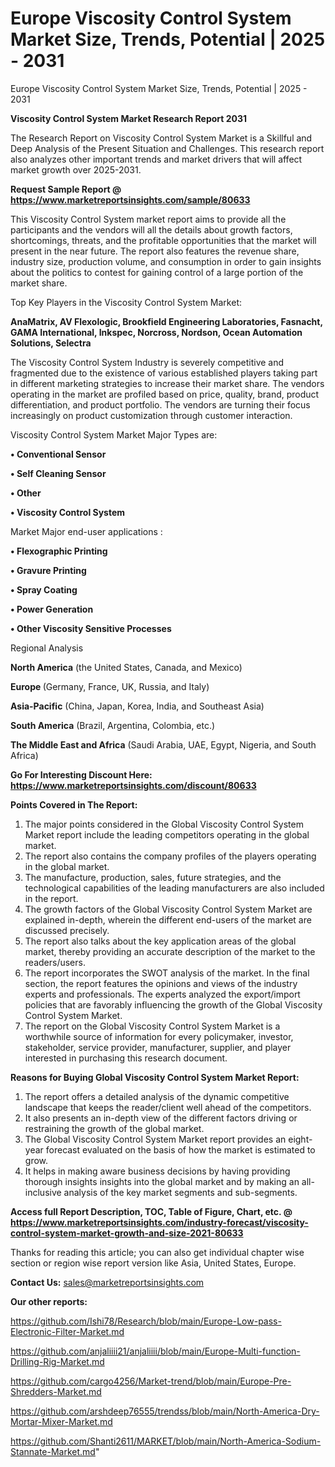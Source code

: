 # Europe Viscosity Control System Market Size, Trends, Potential | 2025 - 2031
Europe Viscosity Control System Market Size, Trends, Potential | 2025 - 2031

<strong>Viscosity Control System Market Research Report 2031</strong>

The Research Report on Viscosity Control System Market is a Skillful and Deep Analysis of the Present Situation and Challenges. This research report also analyzes other important trends and market drivers that will affect market growth over 2025-2031.

<strong>Request Sample Report @ <a href=https://www.marketreportsinsights.com/sample/80633>https://www.marketreportsinsights.com/sample/80633</a></strong>

This Viscosity Control System market report aims to provide all the participants and the vendors will all the details about growth factors, shortcomings, threats, and the profitable opportunities that the market will present in the near future. The report also features the revenue share, industry size, production volume, and consumption in order to gain insights about the politics to contest for gaining control of a large portion of the market share.

Top Key Players in the Viscosity Control System Market:

<strong>AnaMatrix, AV Flexologic, Brookfield Engineering Laboratories, Fasnacht, GAMA International, Inkspec, Norcross, Nordson, Ocean Automation Solutions, Selectra</strong>

The Viscosity Control System Industry is severely competitive and fragmented due to the existence of various established players taking part in different marketing strategies to increase their market share. The vendors operating in the market are profiled based on price, quality, brand, product differentiation, and product portfolio. The vendors are turning their focus increasingly on product customization through customer interaction.

Viscosity Control System Market Major Types are:

<strong>• Conventional Sensor

• Self Cleaning Sensor

• Other

• Viscosity Control System</strong>

Market Major end-user applications :

<strong>• Flexographic Printing

• Gravure Printing

• Spray Coating

• Power Generation

• Other Viscosity Sensitive Processes</strong>

Regional Analysis

</u><strong><b>North America</b></strong> (the United States, Canada, and Mexico)

<strong><b>Europe </b></strong>(Germany, France, UK, Russia, and Italy)

<strong><b>Asia-Pacific</b></strong> (China, Japan, Korea, India, and Southeast Asia)

<strong><b>South America</b></strong> (Brazil, Argentina, Colombia, etc.)

<strong><b>The Middle East and Africa</b></strong> (Saudi Arabia, UAE, Egypt, Nigeria, and South Africa)

<strong>Go For Interesting Discount Here: <a href=https://www.marketreportsinsights.com/discount/80633>https://www.marketreportsinsights.com/discount/80633</a></strong>

<strong>Points Covered in The Report:</strong>
<ol>
  <li>The major points considered in the Global Viscosity Control System Market report include the leading competitors operating in the global market.</li>
  <li>The report also contains the company profiles of the players operating in the global market.</li>
  <li>The manufacture, production, sales, future strategies, and the technological capabilities of the leading manufacturers are also included in the report.</li>
  <li>The growth factors of the Global Viscosity Control System Market are explained in-depth, wherein the different end-users of the market are discussed precisely.</li>
  <li>The report also talks about the key application areas of the global market, thereby providing an accurate description of the market to the readers/users.</li>
  <li>The report incorporates the SWOT analysis of the market. In the final section, the report features the opinions and views of the industry experts and professionals. The experts analyzed the export/import policies that are favorably influencing the growth of the Global Viscosity Control System Market.</li>
  <li>The report on the Global Viscosity Control System Market is a worthwhile source of information for every policymaker, investor, stakeholder, service provider, manufacturer, supplier, and player interested in purchasing this research document.</li>
</ol>
<strong>Reasons for Buying Global Viscosity Control System Market Report:</strong>

<ol>
  <li>The report offers a detailed analysis of the dynamic competitive landscape that keeps the reader/client well ahead of the competitors.</li>
  <li>It also presents an in-depth view of the different factors driving or restraining the growth of the global market.</li>
  <li>The Global Viscosity Control System Market report provides an eight-year forecast evaluated on the basis of how the market is estimated to grow.</li>
  <li>It helps in making aware business decisions by having providing thorough insights insights into the global market and by making an all-inclusive analysis of the key market segments and sub-segments.</li>
</ol>
<strong>Access full Report Description, TOC, Table of Figure, Chart, etc. @ <a href=https://www.marketreportsinsights.com/industry-forecast/viscosity-control-system-market-growth-and-size-2021-80633>https://www.marketreportsinsights.com/industry-forecast/viscosity-control-system-market-growth-and-size-2021-80633</a></strong>


Thanks for reading this article; you can also get individual chapter wise section or region wise report version like Asia, United States, Europe.

<strong>Contact Us:</strong>
sales@marketreportsinsights.com

<strong>Our other reports:</strong>

<a href=https://github.com/Ishi78/Research/blob/main/Europe-Low-pass-Electronic-Filter-Market.md>https://github.com/Ishi78/Research/blob/main/Europe-Low-pass-Electronic-Filter-Market.md</a>

<a href=https://github.com/anjaliiii21/anjaliiii/blob/main/Europe-Multi-function-Drilling-Rig-Market.md>https://github.com/anjaliiii21/anjaliiii/blob/main/Europe-Multi-function-Drilling-Rig-Market.md</a>

<a href=https://github.com/cargo4256/Market-trend/blob/main/Europe-Pre-Shredders-Market.md>https://github.com/cargo4256/Market-trend/blob/main/Europe-Pre-Shredders-Market.md</a>

<a href=https://github.com/arshdeep76555/trendss/blob/main/North-America-Dry-Mortar-Mixer-Market.md>https://github.com/arshdeep76555/trendss/blob/main/North-America-Dry-Mortar-Mixer-Market.md</a>

<a href=https://github.com/Shanti2611/MARKET/blob/main/North-America-Sodium-Stannate-Market.md>https://github.com/Shanti2611/MARKET/blob/main/North-America-Sodium-Stannate-Market.md</a>"
